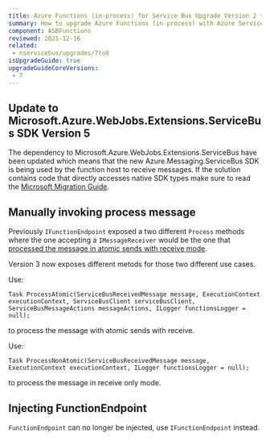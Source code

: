 ```yaml
---
title: Azure Functions (in-process) for Service Bus Upgrade Version 2 to 3
summary: How to upgrade Azure Functions (in-process) with Azure Service Bus from version 2 to 3
component: ASBFunctions
reviewed: 2021-12-16
related:
 - nservicebus/upgrades/7to8
isUpgradeGuide: true
upgradeGuideCoreVersions:
 - 7
---
```


## Update to Microsoft.Azure.WebJobs.Extensions.ServiceBus SDK Version 5

The dependency to Microsoft.Azure.WebJobs.Extensions.ServiceBus have been updated which means that the new Azure.Messaging.ServiceBus SDK is being used by the function host to receive messages. If the solution contains code that directly accesses native SDK types make sure to read the [Microsoft Migration Guide](https://github.com/Azure/azure-sdk-for-net/blob/main/sdk/servicebus/Azure.Messaging.ServiceBus/MigrationGuide.md).

## Manually invoking process message

Previously `IFunctionEndpoint` exposed a two different `Process` methods where the one accepting a `IMessageReceiver` would be the one that [processed the message in atomic sends with receive mode](/nservicebus/hosting/azure-functions-service-bus/#message-consistency).

Version 3 now exposes different metods for those two different use cases.

Use:

`Task ProcessAtomic(ServiceBusReceivedMessage message, ExecutionContext executionContext, ServiceBusClient serviceBusClient, ServiceBusMessageActions messageActions, ILogger functionsLogger = null);`

to process the message with atomic sends with receive.

Use:

`Task ProcessNonAtomic(ServiceBusReceivedMessage message, ExecutionContext executionContext, ILogger functionsLogger = null);`

to process the message in receive only mode.

## Injecting FunctionEndpoint

`FunctionEndpoint` can no longer be injected, use `IFunctionEndpoint` instead.
